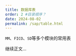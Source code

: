 ```yaml
---
title: 数据库表
order: 2 #目录顺序？
date: 2024-08-02
permalink: /sap/table.html
---
```


`MM`、`FICO`、`SD`等多个模块的常用表

<!-- more -->

继续正文...

